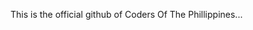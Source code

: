 This is the official github of Coders Of The Phillippines...

<!---
CodersOfThePh/CodersOfThePh is a ✨ special ✨ repository because its `README.md` (this file) appears on your GitHub profile.
You can click the Preview link to take a look at your changes.
--->
